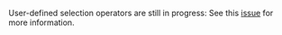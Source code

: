 User-defined selection operators are still in progress: See this [issue](https://github.com/andresliszt/moo-rs/issues/213) for more information.
